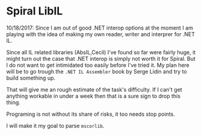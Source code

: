 ﻿# Spiral LibIL

10/18/2017: Since I am out of good .NET interop options at the moment I am playing with the idea of making my own reader, writer and interprer for .NET IL.

Since all IL related libraries (AbsIL,Cecil) I've found so far were fairly huge, it might turn out the case that .NET interop is simply not worth it for Spiral. But I do not want to get intimidated too easily before I've tried it. My plan here will be to go trough the `.NET IL Assembler` book by Serge Lidin and try to build something up.

That will give me an rough estimate of the task's difficulty. If I can't get anything workable in under a week then that is a sure sign to drop this thing.

Programing is not without its share of risks, it too needs stop points.

I will make it my goal to parse `mscorlib`.